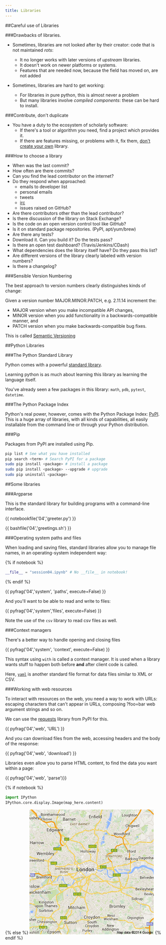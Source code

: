 ```yaml
---
title: Libraries
---
```


##Careful use of Libraries

###Drawbacks of libraries.

* Sometimes, libraries are not looked after by their creator: code that is not maintained *rots*:
  * It no longer works with later versions of *upstream* libraries.
  * It doesn't work on newer platforms or systems.
  * Features that are needed now, because the field has moved on, are not added

* Sometimes, libraries are hard to get working:
  * For libraries in pure python, this is almost never a problem
  * But many libraries involve *compiled components*: these can be hard to install.

###Contribute, don't duplicate

* You have a duty to the ecosystem of scholarly software:
  * If there's a tool or algorithm you need, find a project which provides it.
  * If there are features missing, or problems with it, fix them, [don't create your own](http://xkcd.com/927/) library.

###How to choose a library

* When was the last commit?
* How often are there commits?
* Can you find the lead contributor on the internet?
* Do they respond when approached:
    * emails to developer list
    * personal emails
    * tweets
    * [irc](https://freenode.net)
    * issues raised on GitHub?
* Are there contributors other than the lead contributor?
* Is there discussion of the library on Stack Exchange?
* Is the code on an open version control tool like GitHub?
* Is it on standard package repositories. (PyPI, apt/yum/brew)
* Are there any tests?
* Download it. Can you build it? Do the tests pass?
* Is there an open test dashboard? (Travis/Jenkins/CDash)
* What dependencies does the library itself have? Do they pass this list?
* Are different versions of the library clearly labeled with version numbers?
* Is there a changelog?

###Sensible Version Numbering

The best approach to version numbers clearly distinguishes kinds of change:

Given a version number MAJOR.MINOR.PATCH, e.g. 2.11.14 increment the:

* MAJOR version when you make incompatible API changes,
* MINOR version when you add functionality in a backwards-compatible manner, and
* PATCH version when you make backwards-compatible bug fixes.

This is called [Semantic Versioning](http://semver.org)

##Python Libraries

###The Python Standard Library

Python comes with a powerful [standard library](https://docs.python.org/2/library/).

Learning python is as much about learning this library as learning the language itself.

You've already seen a few packages in this library: `math`, `pdb`, `pytest`, `datetime`.

###The Python Package Index

Python's real power, however, comes with the Python Package Index: [PyPI](https://pypi.python.org/pypi).
This is a huge array of libraries, with all kinds of capabilities, all easily installable from the 
command line or through your Python distribution.

###Pip

Packages from PyPI are installed using Pip.

``` bash
pip list # See what you have installed
pip search <term> # Search PyPI for a package
sudo pip install <package> # install a package
sudo pip install <package> --upgrade # upgrade
sudo pip uninstall <package>
```

##Some libraries

###Argparse

This is the standard library for building programs with a command-line interface.

{{ notebookfile('04','greeter.py') }}

{{ bashfile('04','greetings.sh') }}

###Operating system paths and files

When loading and saving files, standard libraries allow you to manage file names,
in an operating-system independent way:

{% if notebook %}
``` python
__file__ = "session04.ipynb" # No __file__ in notebook!
```
{% endif %}


{{ pyfrag('04','system', 'paths', execute=False) }}

And you'll want to be able to read and write to files:

{{ pyfrag('04','system','files', execute=False) }}

Note the use of the `csv` library to read csv files as well.

###Context managers

There's a better way to handle opening and closing files

{{ pyfrag('04','system', 'context', execute=False) }}

This syntax using `with` is called a context manager.
It is used when a library wants stuff to happen both before **and** after client code is called.

Here, [`yaml`](http://www.yaml.org) is another standard file format for data files similar to XML or CSV.

###Working with web resources

To interact with resources on the web, you need a way to work with URLs: escaping characters that
can't appear in URLs, composing ?foo=bar web argument strings and so on.

We can use the [requests](http://docs.python-requests.org/en/latest/) library from PyPI for this.

{{ pyfrag('04','web', 'URL') }}

And you can download files from the web, accessing headers and the body of the response:

{{ pyfrag('04','web', 'download') }}

Libraries even allow you to parse HTML content, to find the data you want within a page:

{{ pyfrag('04','web', 'parse')}}

{% if notebook %}
``` python
import IPython
IPython.core.display.Image(map_here.content)
```
{% else %}
![Image downloaded from google using requests](session04/python/map.png)
{% endif %}
